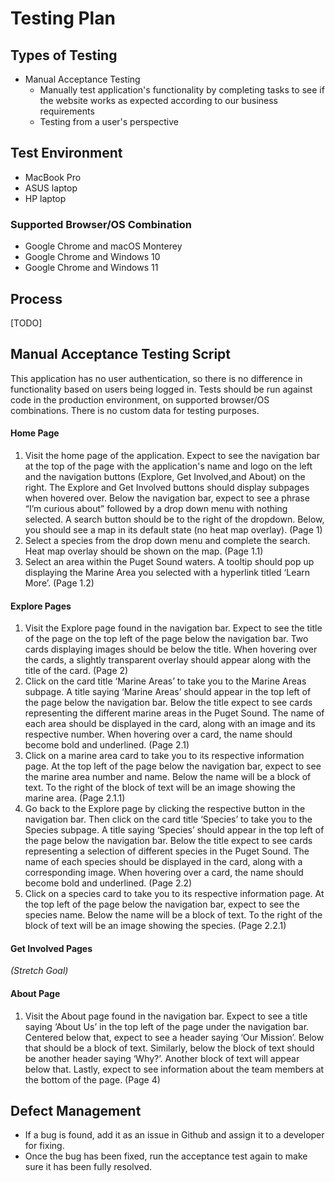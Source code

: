 # Testing Plan

## Types of Testing

- Manual Acceptance Testing
  - Manually test application's functionality by completing tasks to see if the website works as expected according to our business requirements
  - Testing from a user's perspective

## Test Environment

- MacBook Pro
- ASUS laptop
- HP laptop

### Supported Browser/OS Combination

- Google Chrome and macOS Monterey
- Google Chrome and Windows 10
- Google Chrome and Windows 11

## Process

[TODO]

## Manual Acceptance Testing Script

This application has no user authentication, so there is no difference in functionality based on users being logged in. Tests should be run against code in the production environment, on supported browser/OS combinations. There is no custom data for testing purposes.

#### Home Page

1. Visit the home page of the application. Expect to see the navigation bar at the top of the page with the application's name and logo on the left and the navigation buttons (Explore, Get Involved,and About) on the right. The Explore and Get Involved buttons should display subpages when hovered over. Below the navigation bar, expect to see a phrase “I’m curious about” followed by a drop down menu with nothing selected. A search button should be to the right of the dropdown. Below, you should see a map in its default state (no heat map overlay). (Page 1)
2. Select a species from the drop down menu and complete the search. Heat map overlay should be shown on the map. (Page 1.1)
3. Select an area within the Puget Sound waters. A tooltip should pop up displaying the Marine Area you selected with a hyperlink titled ‘Learn More’. (Page 1.2)

#### Explore Pages

1. Visit the Explore page found in the navigation bar. Expect to see the title of the page on the top left of the page below the navigation bar. Two cards displaying images should be below the title. When hovering over the cards, a slightly transparent overlay should appear along with the title of the card. (Page 2)
2. Click on the card title ‘Marine Areas’ to take you to the Marine Areas subpage. A title saying ‘Marine Areas’ should appear in the top left of the page below the navigation bar. Below the title expect to see cards representing the different marine areas in the Puget Sound. The name of each area should be displayed in the card, along with an image and its respective number. When hovering over a card, the name should become bold and underlined. (Page 2.1)
3. Click on a marine area card to take you to its respective information page. At the top left of the page below the navigation bar, expect to see the marine area number and name. Below the name will be a block of text. To the right of the block of text will be an image showing the marine area. (Page 2.1.1)
4. Go back to the Explore page by clicking the respective button in the navigation bar. Then click on the card title ‘Species’ to take you to the Species subpage. A title saying ‘Species’ should appear in the top left of the page below the navigation bar. Below the title expect to see cards representing a selection of different species in the Puget Sound. The name of each species should be displayed in the card, along with a corresponding image. When hovering over a card, the name should become bold and underlined. (Page 2.2)
5. Click on a species card to take you to its respective information page. At the top left of the page below the navigation bar, expect to see the species name. Below the name will be a block of text. To the right of the block of text will be an image showing the species. (Page 2.2.1)

#### Get Involved Pages

_(Stretch Goal)_

#### About Page

1. Visit the About page found in the navigation bar. Expect to see a title saying ‘About Us’ in the top left of the page under the navigation bar. Centered below that, expect to see a header saying ‘Our Mission’. Below that should be a block of text. Similarly, below the block of text should be another header saying ‘Why?’. Another block of text will appear below that. Lastly, expect to see information about the team members at the bottom of the page. (Page 4)

## Defect Management

- If a bug is found, add it as an issue in Github and assign it to a developer for fixing.
- Once the bug has been fixed, run the acceptance test again to make sure it has been fully resolved.
